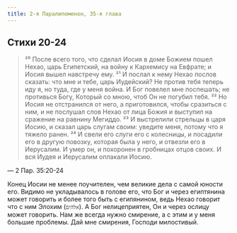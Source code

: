 ```yaml
---
title: 2-я Паралипоменон, 35-я глава
---
```


## Cтихи 20-24

> ²⁰ После всего того, что сделал Иосия в доме Божием пошел Нехао, царь Египетский, на войну к Кархемису на Евфрате;
> и Иосия вышел навстречу ему.
> ²¹ И послал к нему Нехао послов сказать: что мне и тебе, царь Иудейский? Не против тебя теперь иду я, но туда,
> где у меня война. И Бог повелел мне поспешать; не противься Богу, Который со мною, чтоб Он не погубил тебя.
> ²² Но Иосия не отстранился от него, а приготовился, чтобы сразиться с ним, и не послушал слов Нехао от лица Божия
> и выступил на сражение на равнину Мегиддо.
> ²³ И выстрелили стрельцы в царя Иосию, и сказал царь слугам своим: уведите меня, потому что я тяжело ранен.
> ²⁴ И свели его слуги его с колесницы, и посадили его в другую повозку, которая была у него, и отвезли его в Иерусалим.
> И умер он, и похоронен в гробницах отцов своих. И вся Иудея и Иерусалим оплакали Иосию.

— 2 Пар. 35:20-24

Конец Иосии не менее поучителен, чем великие дела с самой юности его. Видимо не укладывалось в голове его, что Бог и через египтянина
может говорить и более того быть с египянином, ведь Нехао говорит что с ним Элохим&nbsp;(`אלהים`). А Бог нелицеприятен, Он и через ослицу может говорить. Нам же всегда нужно смирение, а с этим и у меня большие проблемы.
Дай мне смирения, Господи милостивый.
